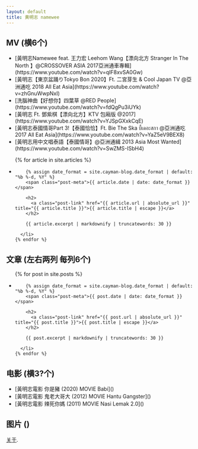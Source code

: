 ```yaml
---
layout: default
title: 黄明志 namewee
---
```


## MV (横6个)
<ul>
    <li>[黃明志Namewee feat. 王力宏 Leehom Wang【漂向北方 Stranger In The North 】@CROSSOVER ASIA 2017亞洲通車專輯](https://www.youtube.com/watch?v=qIF8xvSA0Gw)</li>
    <li>[黃明志【東京盆踊りTokyo Bon 2020】Ft. 二宮芽生 & Cool Japan TV @亞洲通吃 2018 All Eat Asia](https://www.youtube.com/watch?v=zhGnuWwpNxI)</li>
    <li>[洗腦神曲【好想你】四葉草 @RED People](https://www.youtube.com/watch?v=fdQgPu3iUYk)</li>
    <li>[黃明志 Ft. 鄧紫棋【漂向北方】KTV 包廂版 @2017](https://www.youtube.com/watch?v=YJSpGXxkCqE)</li>
    <li>[黃明志泰國情哥Part 3!【泰國恰恰】Ft. Bie The Ska บี้เดอะสกา @亞洲通吃 2017 All Eat Asia](https://www.youtube.com/watch?v=YaZ5eV9BEX8)</li>
    <li>[黃明志用中文唱泰語【泰國情哥】@亞洲通緝 2013 Asia Most Wanted](https://www.youtube.com/watch?v=SwZMS-ISbH4)</li>
</ul>

<ul class="post-list">
    {% for article in site.articles %}
      <li>

        {% assign date_format = site.cayman-blog.date_format | default: "%b %-d, %Y" %}
        <span class="post-meta">{{ article.date | date: date_format }}</span>

        <h2>
          <a class="post-link" href="{{ article.url | absolute_url }}" title="{{ article.title }}">{{ article.title | escape }}</a>
        </h2>

        {{ article.excerpt | markdownify | truncatewords: 30 }}

      </li>
    {% endfor %}
</ul>

## 文章 (左右两列 每列6个)
<ul class="post-list">
    {% for post in site.posts %}
      <li>

        {% assign date_format = site.cayman-blog.date_format | default: "%b %-d, %Y" %}
        <span class="post-meta">{{ post.date | date: date_format }}</span>

        <h2>
          <a class="post-link" href="{{ post.url | absolute_url }}" title="{{ post.title }}">{{ post.title | escape }}</a>
        </h2>

        {{ post.excerpt | markdownify | truncatewords: 30 }}

      </li>
    {% endfor %}
</ul>

## 电影 (横3?个)
<ul>
    <li>[黃明志電影 你是豬 (2020) MOVIE Babi]()</li>
    <li>[黃明志電影 鬼老大哥大 (2012) MOVIE Hantu Gangster]()</li>
    <li>[黃明志電影 辣死你媽 (2011) MOVIE Nasi Lemak 2.0]()</li>
</ul>

## 图片 ()

[关于](./pages/about.html).

<!--
1，图片 历年变化
2，视频
3，新闻
-->
